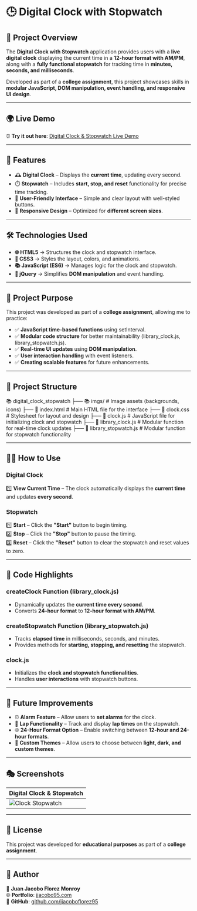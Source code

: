 # 🕒 Digital Clock with Stopwatch

## 📌 Project Overview

The **Digital Clock with Stopwatch** application provides users with a **live digital clock** displaying the current time in a **12-hour format with AM/PM**, along with a **fully functional stopwatch** for tracking time in **minutes, seconds, and milliseconds**.

Developed as part of a **college assignment**, this project showcases skills in **modular JavaScript, DOM manipulation, event handling, and responsive UI design**.

---

## 🌍 Live Demo

⏰ **Try it out here**: [Digital Clock & Stopwatch Live Demo](https://digital-clock-stopwatch-stone.vercel.app)

---

## 🚀 Features

- 🕰️ **Digital Clock** – Displays the **current time**, updating every second.
- ⏱️ **Stopwatch** – Includes **start, stop, and reset** functionality for precise time tracking.
- 🎨 **User-Friendly Interface** – Simple and clear layout with well-styled buttons.
- 📱 **Responsive Design** – Optimized for **different screen sizes**.

---

## 🛠 Technologies Used

- **🌐 HTML5** → Structures the clock and stopwatch interface.
- **🎨 CSS3** → Styles the layout, colors, and animations.
- **📚 JavaScript (ES6)** → Manages logic for the clock and stopwatch.
- **🔄 jQuery** → Simplifies **DOM manipulation** and event handling.

---

## 🎯 Project Purpose

This project was developed as part of a **college assignment**, allowing me to practice:

- ✅ **JavaScript time-based functions** using setInterval.
- ✅ **Modular code structure** for better maintainability (library_clock.js, library_stopwatch.js).
- ✅ **Real-time UI updates** using **DOM manipulation**.
- ✅ **User interaction handling** with event listeners.
- ✅ **Creating scalable features** for future enhancements.

---

## 📂 Project Structure

📚 digital_clock_stopwatch
 ├── 📚 imgs/                 # Image assets (backgrounds, icons)
 ├── 📄 index.html            # Main HTML file for the interface
 ├── 📄 clock.css             # Stylesheet for layout and design
 ├── 📄 clock.js              # JavaScript file for initializing clock and stopwatch
 ├── 📄 library_clock.js      # Modular function for real-time clock updates
 ├── 📄 library_stopwatch.js  # Modular function for stopwatch functionality

---

## 🏃‍♂️ How to Use

### **Digital Clock**
1️⃣ **View Current Time** – The clock automatically displays the **current time** and updates **every second**.

### **Stopwatch**
1️⃣ **Start** – Click the **"Start"** button to begin timing.  
2️⃣ **Stop** – Click the **"Stop"** button to pause the timing.  
3️⃣ **Reset** – Click the **"Reset"** button to clear the stopwatch and reset values to zero.  

---

## 📝 Code Highlights

### createClock Function (library_clock.js)
- Dynamically updates the **current time every second**.
- Converts **24-hour format** to **12-hour format with AM/PM**.

### createStopwatch Function (library_stopwatch.js)
- Tracks **elapsed time** in milliseconds, seconds, and minutes.
- Provides methods for **starting, stopping, and resetting** the stopwatch.

### clock.js
- Initializes the **clock and stopwatch functionalities**.
- Handles **user interactions** with stopwatch buttons.

---

## 🌟 Future Improvements

- ⏰ **Alarm Feature** – Allow users to **set alarms** for the clock.
- 🏁 **Lap Functionality** – Track and display **lap times** on the stopwatch.
- 🌐 **24-Hour Format Option** – Enable switching between **12-hour and 24-hour formats**.
- 🎨 **Custom Themes** – Allow users to choose between **light, dark, and custom themes**.

---

## 🎭 Screenshots  

| Digital Clock & Stopwatch |  
|--------------|  
| ![Clock Stopwatch](imgs/github/digital-clock-stopwatch-stone.png) |  

---

## 📜 License

This project was developed for **educational purposes** as part of a **college assignment**.

---

## 💼 Author

👤 **Juan Jacobo Florez Monroy**  
🌐 **Portfolio**: [jjacobo95.com](https://jjacobo95.com)  
🐙 **GitHub**: [github.com/jjacoboflorez95](https://github.com/jjacoboflorez95)